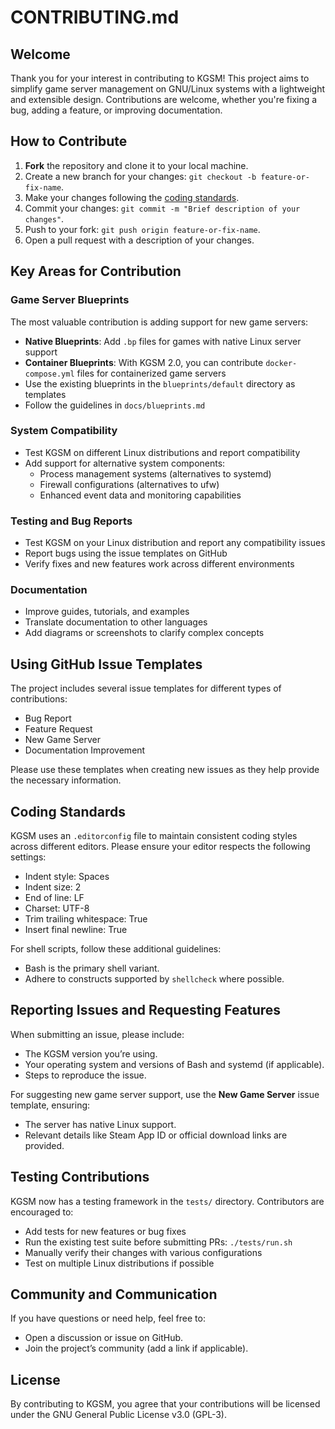 # CONTRIBUTING.md

## Welcome
Thank you for your interest in contributing to KGSM! This project aims to simplify game server management on GNU/Linux systems with a lightweight and extensible design. Contributions are welcome, whether you're fixing a bug, adding a feature, or improving documentation.

## How to Contribute
1. **Fork** the repository and clone it to your local machine.
2. Create a new branch for your changes: `git checkout -b feature-or-fix-name`.
3. Make your changes following the [coding standards](#coding-standards).
4. Commit your changes: `git commit -m "Brief description of your changes"`.
5. Push to your fork: `git push origin feature-or-fix-name`.
6. Open a pull request with a description of your changes.

## Key Areas for Contribution

### Game Server Blueprints
The most valuable contribution is adding support for new game servers:
- **Native Blueprints**: Add `.bp` files for games with native Linux server support
- **Container Blueprints**: With KGSM 2.0, you can contribute `docker-compose.yml` files for containerized game servers
- Use the existing blueprints in the `blueprints/default` directory as templates
- Follow the guidelines in `docs/blueprints.md`

### System Compatibility
- Test KGSM on different Linux distributions and report compatibility
- Add support for alternative system components:
  - Process management systems (alternatives to systemd)
  - Firewall configurations (alternatives to ufw)
  - Enhanced event data and monitoring capabilities

### Testing and Bug Reports
- Test KGSM on your Linux distribution and report any compatibility issues
- Report bugs using the issue templates on GitHub
- Verify fixes and new features work across different environments

### Documentation
- Improve guides, tutorials, and examples
- Translate documentation to other languages
- Add diagrams or screenshots to clarify complex concepts

## Using GitHub Issue Templates
The project includes several issue templates for different types of contributions:
- Bug Report
- Feature Request
- New Game Server
- Documentation Improvement

Please use these templates when creating new issues as they help provide the necessary information.

## Coding Standards
KGSM uses an `.editorconfig` file to maintain consistent coding styles across different editors. Please ensure your editor respects the following settings:
- Indent style: Spaces
- Indent size: 2
- End of line: LF
- Charset: UTF-8
- Trim trailing whitespace: True
- Insert final newline: True

For shell scripts, follow these additional guidelines:
- Bash is the primary shell variant.
- Adhere to constructs supported by `shellcheck` where possible.

## Reporting Issues and Requesting Features
When submitting an issue, please include:
- The KGSM version you’re using.
- Your operating system and versions of Bash and systemd (if applicable).
- Steps to reproduce the issue.

For suggesting new game server support, use the **New Game Server** issue template, ensuring:
- The server has native Linux support.
- Relevant details like Steam App ID or official download links are provided.

## Testing Contributions
KGSM now has a testing framework in the `tests/` directory. Contributors are encouraged to:
- Add tests for new features or bug fixes
- Run the existing test suite before submitting PRs: `./tests/run.sh`
- Manually verify their changes with various configurations
- Test on multiple Linux distributions if possible

## Community and Communication
If you have questions or need help, feel free to:
- Open a discussion or issue on GitHub.
- Join the project’s community (add a link if applicable).

## License
By contributing to KGSM, you agree that your contributions will be licensed under the GNU General Public License v3.0 (GPL-3).

